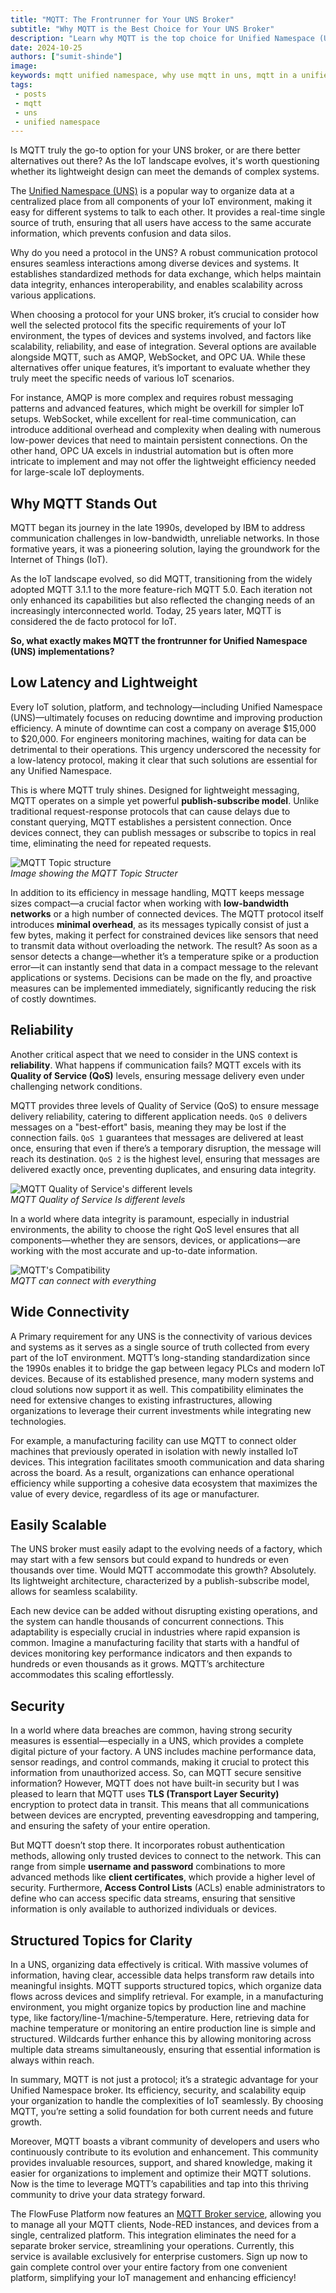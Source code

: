 ```yaml
--- 
title: "MQTT: The Frontrunner for Your UNS Broker" 
subtitle: "Why MQTT is the Best Choice for Your UNS Broker"
description: "Learn why MQTT is the top choice for Unified Namespace (UNS) brokers and explore the ideal platform that simplifies the connection of devices and services while providing a reliable MQTT broker service."
date: 2024-10-25
authors: ["sumit-shinde"]
image: 
keywords: mqtt unified namespace, why use mqtt in uns, mqtt in a unified namespace, mqtt data modeling UNS, Best protocols for UNS IoT, Implementing UNS with MQTT, Unified Namespace protocols
tags: 
 - posts
 - mqtt
 - uns
 - unified namespace
---
```


Is MQTT truly the go-to option for your UNS broker, or are there better alternatives out there? As the IoT landscape evolves, it's worth questioning whether its lightweight design can meet the demands of complex systems. 

<!--more-->

The [Unified Namespace (UNS)](/blog/2023/12/introduction-to-unified-namespace/) is a popular way to organize data at a centralized place from all components of your IoT environment, making it easy for different systems to talk to each other. It provides a real-time single source of truth, ensuring that all users have access to the same accurate information, which prevents confusion and data silos.

Why do you need a protocol in the UNS? A robust communication protocol ensures seamless interactions among diverse devices and systems. It establishes standardized methods for data exchange, which helps maintain data integrity, enhances interoperability, and enables scalability across various applications.

When choosing a protocol for your UNS broker, it’s crucial to consider how well the selected protocol fits the specific requirements of your IoT environment, the types of devices and systems involved, and factors like scalability, reliability, and ease of integration. Several options are available alongside MQTT, such as AMQP, WebSocket, and OPC UA. While these alternatives offer unique features, it’s important to evaluate whether they truly meet the specific needs of various IoT scenarios.

For instance, AMQP is more complex and requires robust messaging patterns and advanced features, which might be overkill for simpler IoT setups. WebSocket, while excellent for real-time communication, can introduce additional overhead and complexity when dealing with numerous low-power devices that need to maintain persistent connections. On the other hand, OPC UA excels in industrial automation but is often more intricate to implement and may not offer the lightweight efficiency needed for large-scale IoT deployments.

## Why MQTT Stands Out

MQTT began its journey in the late 1990s, developed by IBM to address communication challenges in low-bandwidth, unreliable networks. In those formative years, it was a pioneering solution, laying the groundwork for the Internet of Things (IoT).

As the IoT landscape evolved, so did MQTT, transitioning from the widely adopted MQTT 3.1.1 to the more feature-rich MQTT 5.0. Each iteration not only enhanced its capabilities but also reflected the changing needs of an increasingly interconnected world. Today, 25 years later, MQTT is considered the de facto protocol for IoT.

**So, what exactly makes MQTT the frontrunner for Unified Namespace (UNS) implementations?**

## Low Latency and Lightweight

Every IoT solution, platform, and technology—including Unified Namespace (UNS)—ultimately focuses on reducing downtime and improving production efficiency. A minute of downtime can cost a company on average $15,000 to $20,000. For engineers monitoring machines, waiting for data can be detrimental to their operations. This urgency underscored the necessity for a low-latency protocol, making it clear that such solutions are essential for any Unified Namespace.

This is where MQTT truly shines. Designed for lightweight messaging, MQTT operates on a simple yet powerful **publish-subscribe model**. Unlike traditional request-response protocols that can cause delays due to constant querying, MQTT establishes a persistent connection. Once devices connect, they can publish messages or subscribe to topics in real time, eliminating the need for repeated requests.

![MQTT Topic structure](./images/mqtt-packate-size.png)  
_Image showing the MQTT Topic Structer_

In addition to its efficiency in message handling, MQTT keeps message sizes compact—a crucial factor when working with **low-bandwidth networks** or a high number of connected devices. The MQTT protocol itself introduces **minimal overhead**, as its messages typically consist of just a few bytes, making it perfect for constrained devices like sensors that need to transmit data without overloading the network. The result? As soon as a sensor detects a change—whether it’s a temperature spike or a production error—it can instantly send that data in a compact message to the relevant applications or systems. Decisions can be made on the fly, and proactive measures can be implemented immediately, significantly reducing the risk of costly downtimes.

## Reliability

Another critical aspect that we need to consider in the UNS context is **reliability**. What happens if communication fails? MQTT excels with its **Quality of Service (QoS)** levels, ensuring message delivery even under challenging network conditions.

MQTT provides three levels of Quality of Service (QoS) to ensure message delivery reliability, catering to different application needs. `QoS 0` delivers messages on a "best-effort" basis, meaning they may be lost if the connection fails. `QoS 1` guarantees that messages are delivered at least once, ensuring that even if there’s a temporary disruption, the message will reach its destination. `QoS 2` is the highest level, ensuring that messages are delivered exactly once, preventing duplicates, and ensuring data integrity.

![MQTT Quality of Service's different levels](./images/mqtt-qos.png)  
_MQTT Quality of Service Is different levels_

In a world where data integrity is paramount, especially in industrial environments, the ability to choose the right QoS level ensures that all components—whether they are sensors, devices, or applications—are working with the most accurate and up-to-date information.

![MQTT's Compatibility](./images/mqtt-compatiblity.png)  
_MQTT can connect with everything_

## Wide Connectivity

A Primary requirement for any UNS is the connectivity of various devices and systems as it serves as a single source of truth collected from every part of the IoT environment. MQTT’s long-standing standardization since the 1990s enables it to bridge the gap between legacy PLCs and modern IoT devices. Because of its established presence, many modern systems and cloud solutions now support it as well. This compatibility eliminates the need for extensive changes to existing infrastructures, allowing organizations to leverage their current investments while integrating new technologies.

For example, a manufacturing facility can use MQTT to connect older machines that previously operated in isolation with newly installed IoT devices. This integration facilitates smooth communication and data sharing across the board. As a result, organizations can enhance operational efficiency while supporting a cohesive data ecosystem that maximizes the value of every device, regardless of its age or manufacturer.

## Easily Scalable

The UNS broker must easily adapt to the evolving needs of a factory, which may start with a few sensors but could expand to hundreds or even thousands over time. Would MQTT accommodate this growth? Absolutely. Its lightweight architecture, characterized by a publish-subscribe model, allows for seamless scalability.

Each new device can be added without disrupting existing operations, and the system can handle thousands of concurrent connections. This adaptability is especially crucial in industries where rapid expansion is common. Imagine a manufacturing facility that starts with a handful of devices monitoring key performance indicators and then expands to hundreds or even thousands as it grows. MQTT’s architecture accommodates this scaling effortlessly.

## Security

In a world where data breaches are common, having strong security measures is essential—especially in a UNS, which provides a complete digital picture of your factory. A UNS includes machine performance data, sensor readings, and control commands, making it crucial to protect this information from unauthorized access. So, can MQTT secure sensitive information? However, MQTT does not have built-in security but I was pleased to learn that MQTT uses **TLS (Transport Layer Security)** encryption to protect data in transit. This means that all communications between devices are encrypted, preventing eavesdropping and tampering, and ensuring the safety of your entire operation.

But MQTT doesn’t stop there. It incorporates robust authentication methods, allowing only trusted devices to connect to the network. This can range from simple **username and password** combinations to more advanced methods like **client certificates**, which provide a higher level of security. Furthermore, **Access Control Lists** (ACLs) enable administrators to define who can access specific data streams, ensuring that sensitive information is only available to authorized individuals or devices.

## Structured Topics for Clarity

In a UNS, organizing data effectively is critical. With massive volumes of information, having clear, accessible data helps transform raw details into meaningful insights.
MQTT supports structured topics, which organize data flows across devices and simplify retrieval. For example, in a manufacturing environment, you might organize topics by production line and machine type, like factory/line-1/machine-5/temperature. Here, retrieving data for machine temperature or monitoring an entire production line is simple and structured.
Wildcards further enhance this by allowing monitoring across multiple data streams simultaneously, ensuring that essential information is always within reach.

In summary, MQTT is not just a protocol; it’s a strategic advantage for your Unified Namespace broker. Its efficiency, security, and scalability equip your organization to handle the complexities of IoT seamlessly. By choosing MQTT, you’re setting a solid foundation for both current needs and future growth.

Moreover, MQTT boasts a vibrant community of developers and users who continuously contribute to its evolution and enhancement. This community provides invaluable resources, support, and shared knowledge, making it easier for organizations to implement and optimize their MQTT solutions. Now is the time to leverage MQTT’s capabilities and tap into this thriving community to drive your data strategy forward.

The FlowFuse Platform now features an [MQTT Broker service](/blog/2024/10/flowfuse-release-2-10/), allowing you to manage all your MQTT clients, Node-RED instances, and devices from a single, centralized platform. This integration eliminates the need for a separate broker service, streamlining your operations.
Currently, this service is available exclusively for enterprise customers. Sign up now to gain complete control over your entire factory from one convenient platform, simplifying your IoT management and enhancing efficiency!
